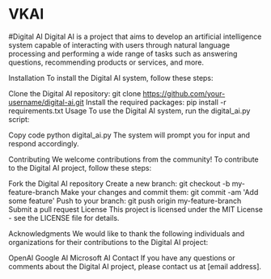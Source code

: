 #                                                                 VKAI
 #Digital AI
Digital AI is a project that aims to develop an artificial intelligence system capable of interacting with users through natural language processing and performing a wide range of tasks such as answering questions, recommending products or services, and more.

Installation
To install the Digital AI system, follow these steps:

Clone the Digital AI repository: git clone https://github.com/your-username/digital-ai.git
Install the required packages: pip install -r requirements.txt
Usage
To use the Digital AI system, run the digital_ai.py script:

Copy code
python digital_ai.py
The system will prompt you for input and respond accordingly.

Contributing
We welcome contributions from the community! To contribute to the Digital AI project, follow these steps:

Fork the Digital AI repository
Create a new branch: git checkout -b my-feature-branch
Make your changes and commit them: git commit -am 'Add some feature'
Push to your branch: git push origin my-feature-branch
Submit a pull request
License
This project is licensed under the MIT License - see the LICENSE file for details.

Acknowledgments
We would like to thank the following individuals and organizations for their contributions to the Digital AI project:

OpenAI
Google AI
Microsoft AI
Contact
If you have any questions or comments about the Digital AI project, please contact us at [email address].
